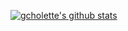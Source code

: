 
[![gcholette's github stats](https://github-readme-stats.vercel.app/api?username=gcholette&include_all_commits=true&show_icons=true&theme=material-palenight&hide_title=true&hide_border=false)](https://github.com/gcholette)
